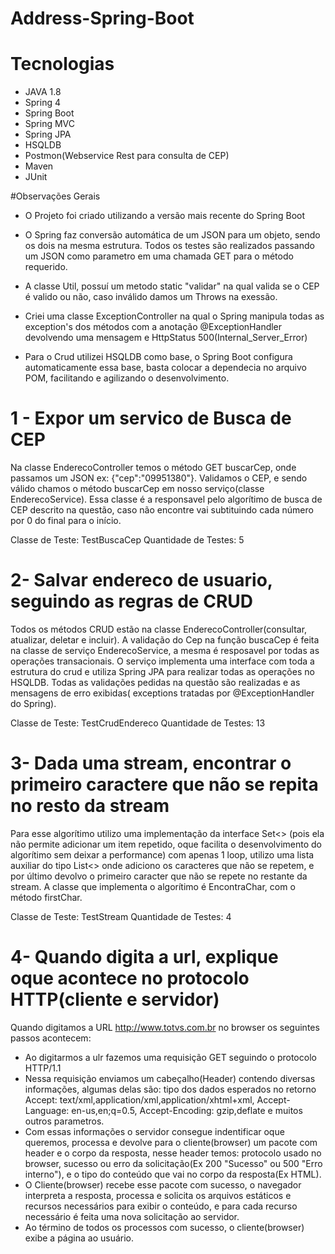 # Address-Spring-Boot

# Tecnologias
- JAVA 1.8
- Spring 4
- Spring Boot
- Spring MVC
- Spring JPA
- HSQLDB
- Postmon(Webservice Rest para consulta de CEP)
- Maven
- JUnit

#Observações Gerais
- O Projeto foi criado utilizando a versão mais recente do Spring Boot

- O Spring faz conversão automática de um JSON para um objeto, sendo os dois na mesma estrutura. Todos os testes são realizados passando um JSON como parametro em uma chamada GET para o método requerido.

- A classe Util, possuí um metodo static "validar" na qual valida se o CEP é valido ou não, caso inválido damos um Throws na exessão.

- Criei uma classe ExceptionController na qual o Spring manipula todas as exception's dos métodos com a anotação @ExceptionHandler devolvendo uma mensagem e HttpStatus 500(Internal_Server_Error)

- Para o Crud utilizei HSQLDB como base, o Spring Boot configura automaticamente essa base, basta colocar a dependecia no arquivo POM, facilitando e agilizando o desenvolvimento.

# 1 - Expor um servico de Busca de CEP
Na classe EnderecoController temos o método GET buscarCep, onde passamos um JSON ex: {"cep":"09951380"}.
Validamos o CEP, e sendo válido chamos o método buscarCep em nosso serviço(classe EnderecoService).
Essa classe é a responsavel pelo algorítimo de busca de CEP descrito na questão, caso não encontre vai subtituindo cada número por 0 do final para o início.

Classe de Teste: TestBuscaCep
Quantidade de Testes: 5

# 2- Salvar endereco de usuario, seguindo as regras de CRUD
Todos os métodos CRUD estão na classe EnderecoController(consultar, atualizar, deletar e incluir).
A validação do Cep na função buscaCep é feita na classe de serviço EnderecoService, a mesma é resposavel por todas as operações transacionais.
O serviço implementa uma interface com toda a estrutura do crud e utiliza Spring JPA para realizar todas as operações no HSQLDB.
Todas as validações pedidas na questão são realizadas e as mensagens de erro exibidas( exceptions tratadas por @ExceptionHandler do Spring).

Classe de Teste: TestCrudEndereco
Quantidade de Testes: 13

# 3- Dada uma stream, encontrar o primeiro caractere que não se repita no resto da stream
Para esse algorítimo utilizo uma implementação da interface Set<> (pois ela não permite adicionar um item repetido, oque facilita o desenvolvimento do algorítimo sem deixar a performance) com apenas 1 loop, utilizo uma lista auxiliar do tipo List<> onde adiciono os caracteres que não se repetem, e por último devolvo o primeiro caracter que não se repete no restante da stream.
A classe que implementa o algorítimo é EncontraChar, com o método firstChar.

Classe de Teste: TestStream
Quantidade de Testes: 4

# 4- Quando digita a url, explique oque acontece no protocolo HTTP(cliente e servidor)
Quando digitamos a URL http://www.totvs.com.br no browser os seguintes passos acontecem:

- Ao digitarmos a ulr fazemos uma requisição GET seguindo o protocolo HTTP/1.1
- Nessa requisição enviamos um cabeçalho(Header) contendo diversas informações, algumas delas são: tipo dos dados esperados no retorno Accept: text/xml,application/xml,application/xhtml+xml, Accept-Language: en-us,en;q=0.5, Accept-Encoding: gzip,deflate e muitos outros parametros.
- Com essas informações o servidor consegue indentificar oque queremos, processa e devolve para o cliente(browser) um pacote com header e o corpo da resposta, nesse header temos: protocolo usado no browser, sucesso ou erro da solicitação(Ex 200 "Sucesso" ou 500 "Erro interno"), e o tipo do conteúdo que vai no corpo da resposta(Ex HTML).
- O Cliente(browser) recebe esse pacote com sucesso, o navegador interpreta a resposta, processa e solicita os arquivos estáticos e recursos necessários para exibir o conteúdo, e para cada recurso necessário é feita uma nova solicitação ao servidor.
- Ao término de todos os processos com sucesso, o cliente(browser) exibe a página ao usuário.
